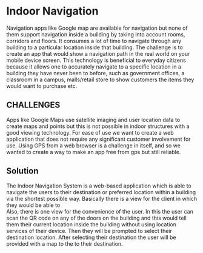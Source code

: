 # Indoor Navigation

Navigation apps like Google map are available for navigation but none of them support navigation inside a building by taking into account rooms, corridors and floors. 
It consumes a lot of time to navigate through any building to a particular location inside that building.
The challenge is to create an app that would show a navigation path in the real world on your mobile device screen. This technology is beneficial to everyday citizens because it allows one to accurately navigate to a specific location in a building they have never been to before, such as government offices, a classroom in a campus, malls/retail store to show customers the items they would want to purchase etc.

## CHALLENGES

Apps like Google Maps use satellite imaging and user location data to create maps and points but this is not possible in indoor structures with a good viewing technology.
For ease of use we want to create a web application that does not require any significant customer involvement for use.
Using GPS from a web browser is a challenge in itself, and so we wanted to create a way to make an app free from gps but still reliable.

## Solution

The Indoor Navigation System is a web-based application which is able to navigate the users to their destination or preferred location within a building via the shortest possible way.
Basically there is a view for the client in which they would be able to  
Also, there is one view for the convenience of the user. In this the user can scan the QR code on any of the doors on the building and this would tell them their current location inside the building without using location services of their device. Then they will be prompted to select their destination location. After selecting their destination the user will be provided with a map to the to their destination.
